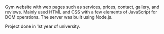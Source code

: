 Gym website with web pages such as services, prices, contact, gallery, and reviews.
Mainly used HTML and CSS with a few elements of JavaScript for DOM operations. The server was built using Node.js.

Project done in 1st year of university.
 
